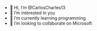- 👋 Hi, I’m @CarlosCharles13
- 👀 I’m interested in you
- 🌱 I’m currently learning programming
- 💞️ I’m looking to collaborate on Microsoft
